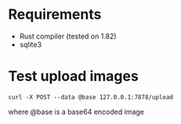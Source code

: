 # Requirements
- Rust compiler (tested on 1.82)
- sqlite3

# Test upload images
```
curl -X POST --data @base 127.0.0.1:7878/upload
```
where @base is a base64 encoded image
